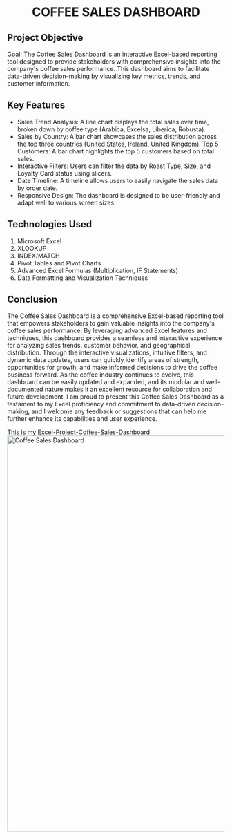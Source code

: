 <h1 align="center"><strong>COFFEE SALES DASHBOARD</strong></h1>

## Project Objective
Goal: The Coffee Sales Dashboard is an interactive Excel-based reporting tool designed to provide stakeholders with comprehensive insights into the company's coffee sales performance. This dashboard aims to facilitate data-driven decision-making by visualizing key metrics, trends, and customer information.

## Key Features
- Sales Trend Analysis: A line chart displays the total sales over time, broken down by coffee type (Arabica, Excelsa, 
  Liberica, Robusta).
- Sales by Country: A bar chart showcases the sales distribution across the top three countries (United States, Ireland, 
  United Kingdom).
  Top 5 Customers: A bar chart highlights the top 5 customers based on total sales.
- Interactive Filters: Users can filter the data by Roast Type, Size, and Loyalty Card status using slicers.
- Date Timeline: A timeline allows users to easily navigate the sales data by order date.
- Responsive Design: The dashboard is designed to be user-friendly and adapt well to various screen sizes.

## Technologies Used
1. Microsoft Excel
2. XLOOKUP
3. INDEX/MATCH
4. Pivot Tables and Pivot Charts
5. Advanced Excel Formulas (Multiplication, IF Statements)
6. Data Formatting and Visualization Techniques

## Conclusion
The Coffee Sales Dashboard is a comprehensive Excel-based reporting tool that empowers stakeholders to gain valuable insights into the company's coffee sales performance. By leveraging advanced Excel features and techniques, this dashboard provides a seamless and interactive experience for analyzing sales trends, customer behavior, and geographical distribution. Through the interactive visualizations, intuitive filters, and dynamic data updates, users can quickly identify areas of strength, opportunities for growth, and make informed decisions to drive the coffee business forward. As the coffee industry continues to evolve, this dashboard can be easily updated and expanded, and its modular and well-documented nature makes it an excellent resource for collaboration and future development. I am proud to present this Coffee Sales Dashboard as a testament to my Excel proficiency and commitment to data-driven decision-making, and I welcome any feedback or suggestions that can help me further enhance its capabilities and user experience.


This is my Excel-Project-Coffee-Sales-Dashboard
<img width="917" alt="Coffee Sales Dashboard" src="https://github.com/user-attachments/assets/4a81c1e9-f0b9-476f-b480-922b01b9d876">




